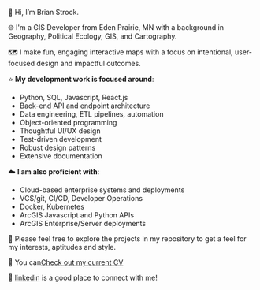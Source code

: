 👋 Hi, I’m Brian Strock.

🌐 I'm a GIS Developer from Eden Prairie, MN with a background in Geography, Political Ecology, GIS, and Cartography.

🗺️ I make fun, engaging interactive maps with a focus on intentional, user-focused design and impactful outcomes.

⭐ **My development work is focused around**:
- Python, SQL, Javascript, React.js
- Back-end API and endpoint architecture
- Data engineering, ETL pipelines, automation
- Object-oriented programming
- Thoughtful UI/UX design
- Test-driven development
- Robust design patterns
- Extensive documentation

☁️ **I am also proficient with**:
- Cloud-based enterprise systems and deployments
- VCS/git, CI/CD, Developer Operations
- Docker, Kubernetes
- ArcGIS Javascript and Python APIs
- ArcGIS Enterprise/Server deployments

👀 Please feel free to explore the projects in my repository to get a feel for my interests, aptitudes and style.

📎 You can[Check out my current CV](https://github.com/bstrock/bstrock/blob/main/Strock%2C%20Brian%20-%20%20Sr.%20GIS%20Developer%20-%20CV.docx)

📱 [linkedin](https://www.linkedin.com/in/bstrockdev/) is a good place to connect with me!


<!---
bstrock/bstrock is a ✨ special ✨ repository because its `README.md` (this file) appears on your GitHub profile.
You can click the Preview link to take a look at your changes.
--->
